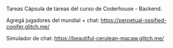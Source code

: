 Tareas
Cápsula de tareas del curso de Coderhouse -  Backend.


Agregá jugadores del mundial + chat: 
https://perpetual-ossified-conifer.glitch.me/


Simulador de chat: 
https://beautiful-cerulean-macaw.glitch.me/
